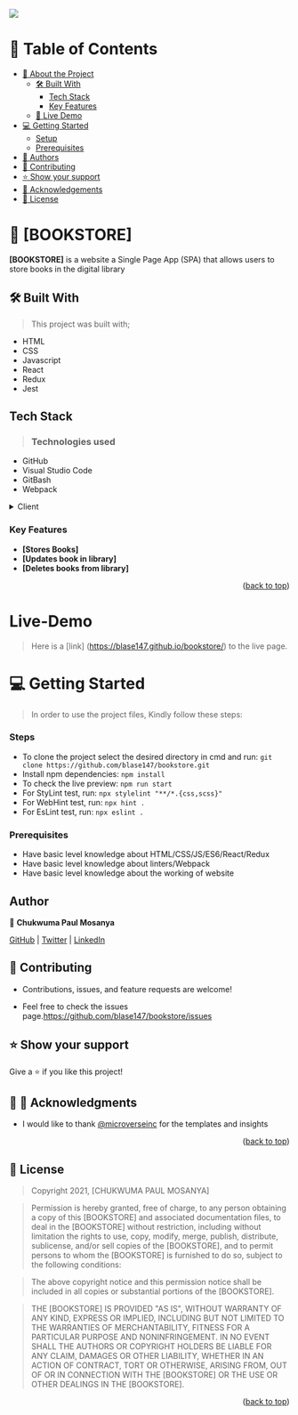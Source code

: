 ![](https://img.shields.io/badge/Microverse-blueviolet)

# 📗 Table of Contents

- [📖 About the Project](#about-project)
  - [🛠 Built With](#built-with)
    - [Tech Stack](#tech-stack)
    - [Key Features](#key-features)
  - [🚀 Live Demo](#live-demo)
- [💻 Getting Started](#getting-started)
  - [Setup](#setup)
  - [Prerequisites](#prerequisites)
- [👥 Authors](#authors)
- [🤝 Contributing](#contributing)
- [⭐️ Show your support](#support)
- [🙏 Acknowledgements](#acknowledgements)
- [📝 License](#license)

# 📖 [BOOKSTORE] <a name=""></a>

**[BOOKSTORE]** is a website a Single Page App (SPA) that allows users to store books in the digital library

## 🛠 Built With <a name="built-with"></a>
 > This project was built with; 
- HTML 
- CSS
- Javascript
- React
- Redux
- Jest

## Tech Stack <a name="tech-stack"></a>
> ### Technologies used 
- GitHub 
- Visual Studio Code 
- GitBash
- Webpack

<details>
  <summary>Client</summary>
  <ul>
    <li><a href="https://reactjs.org/">React.js</a></li>
  </ul>
</details>

### Key Features <a name="key-features"></a>
- **[Stores Books]**
- **[Updates book in library]**
- **[Deletes books from library]**

<p align="right">(<a href="#readme-top">back to top</a>)</p>

# Live-Demo
> Here is a [link] (https://blase147.github.io/bookstore/) to the live page.

# 💻 Getting Started <a name="getting-started"></a>
> In order to use the project files, Kindly follow these steps:

### Steps
- To clone the project select the desired directory in cmd and run: `git clone https://github.com/blase147/bookstore.git`
- Install npm dependencies: `npm install`
- To check the live preview: `npm run start`
- For StyLint test, run: `npx stylelint "**/*.{css,scss}"`
- For WebHint test, run: `npx hint .`
- For EsLint test, run: `npx eslint .`

### Prerequisites
- Have basic level knowledge about HTML/CSS/JS/ES6/React/Redux
- Have basic level knowledge about linters/Webpack
- Have basic level knowledge about the working of website

## Author
👤 **Chukwuma Paul Mosanya**

[GitHub](https://github.com/blase147) | [Twitter](https://twitter.com/DevUmerZia) | [LinkedIn](https://www.linkedin.com/in/chukwuma-mosanya-34645388)

## 🤝 Contributing <a name="contributing"></a>
- Contributions, issues, and feature requests are welcome!

- Feel free to check the issues page.https://github.com/blase147/bookstore/issues

## ⭐️ Show your support <a name="support"></a>
Give a ⭐️ if you like this project!

## 🙏 🙏 Acknowledgments <a name="acknowledgements"></a>
- I would like to thank [@microverseinc](https://github.com/microverseinc) for the templates and insights 

<p align="right">(<a href="#readme-top">back to top</a>)</p>

## 📝 License <a name="license"></a>
> Copyright 2021, [CHUKWUMA PAUL MOSANYA]

> Permission is hereby granted, free of charge, to any person obtaining a copy of this [BOOKSTORE] and associated documentation files, to deal in the [BOOKSTORE] without restriction, including without limitation the rights to use, copy, modify, merge, publish, distribute, sublicense, and/or sell copies of the [BOOKSTORE], and to permit persons to whom the [BOOKSTORE] is furnished to do so, subject to the following conditions:

> The above copyright notice and this permission notice shall be included in all copies or substantial portions of the [BOOKSTORE].

> THE [BOOKSTORE] IS PROVIDED "AS IS", WITHOUT WARRANTY OF ANY KIND, EXPRESS OR IMPLIED, INCLUDING BUT NOT LIMITED TO THE WARRANTIES OF MERCHANTABILITY, FITNESS FOR A PARTICULAR PURPOSE AND NONINFRINGEMENT. IN NO EVENT SHALL THE AUTHORS OR COPYRIGHT HOLDERS BE LIABLE FOR ANY CLAIM, DAMAGES OR OTHER LIABILITY, WHETHER IN AN ACTION OF CONTRACT, TORT OR OTHERWISE, ARISING FROM, OUT OF OR IN CONNECTION WITH THE [BOOKSTORE] OR THE USE OR OTHER DEALINGS IN THE [BOOKSTORE].

<p align="right">(<a href="#readme-top">back to top</a>)</p>
